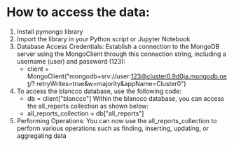 # How to access the data: 
1. Install pymongo library
2. Import the library in your Python script or Jupyter Notebook
3. Database Access Credentials: Establish a connection to the MongoDB server using the MongoClient through this connection string, including a username (user) and password (123):
    - client = MongoClient("mongodb+srv://user:123@cluster0.9d0ja.mongodb.net/?       retryWrites=true&w=majority&appName=Cluster0")
4. To access the blancco database, use the following code:
    - db = client["blancco"]
   Within the blancco database, you can access the all_reports collection as shown below:
    - all_reports_collection = db["all_reports"]
5. Performing Operations: You can now use the all_reports_collection to perform various operations such as finding, inserting, updating, or aggregating data
